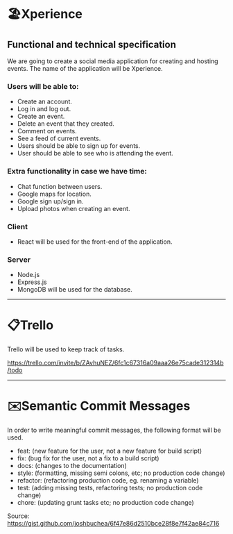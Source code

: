# 🏖Xperience

## Functional and technical specification
We are going to create a social media application for creating and hosting events. The name of the application will be Xperience.


### Users will be able to:
- Create an account. 
- Log in and log out.
- Create an event. 
- Delete an event that they created.
- Comment on events.
- See a feed of current events.
- Users should be able to sign up for events.
- User should be able to see who is attending the event.
 
### Extra functionality in case we have time:
- Chat function between users.
- Google maps for location.
- Google sign up/sign in.
- Upload photos when creating an event.

### Client
- React will be used for the front-end of the application.
### Server
- Node.js 
- Express.js
- MongoDB will be used for the database.

--------------------------------------------------------------------------

# 📋Trello
Trello will be used to keep track of tasks.

https://trello.com/invite/b/ZAvhuNEZ/6fc1c67316a09aaa26e75cade312314b/todo
 

--------------------------------------------------------------------------

# ✉️Semantic Commit Messages
In order to write meaningful commit messages, the following format will be used.

- feat: (new feature for the user, not a new feature for build script)
- fix: (bug fix for the user, not a fix to a build script)
- docs: (changes to the documentation)
- style: (formatting, missing semi colons, etc; no production code change)
- refactor: (refactoring production code, eg. renaming a variable)
- test: (adding missing tests, refactoring tests; no production code change)
- chore: (updating grunt tasks etc; no production code change)


Source: https://gist.github.com/joshbuchea/6f47e86d2510bce28f8e7f42ae84c716
 
